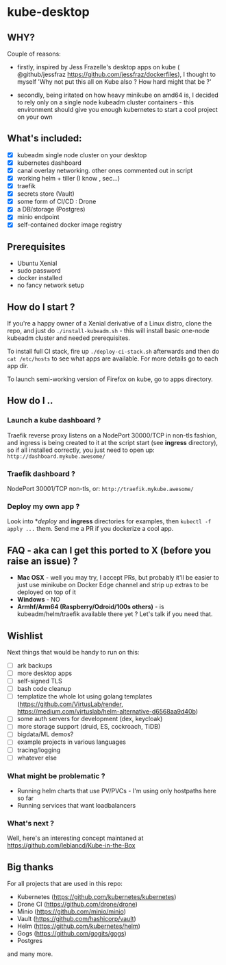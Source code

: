 # kube-desktop

## WHY?

Couple of reasons:

- firstly, inspired by Jess Frazelle's desktop apps on kube ( @github/jessfraz https://github.com/jessfraz/dockerfiles), I thought to myself 'Why not put this all on Kube also ? How hard might that be ?'

- secondly, being iritated on how heavy minikube on amd64 is, I decided to rely only on a single node kubeadm cluster containers - this environment should give you enough kubernetes to start a cool project on your own

## What's included:

- [x] kubeadm single node cluster on your desktop
- [x] kubernetes dashboard
- [x] canal overlay networking. other ones commented out in script
- [x] working helm + tiller (I know , sec...)
- [x] traefik
- [x] secrets store (Vault)
- [x] some form of CI/CD : Drone
- [x] a DB/storage (Postgres)
- [x] minio endpoint
- [x] self-contained docker image registry

## Prerequisites

- Ubuntu Xenial
- sudo password
- docker installed
- no fancy network setup

## How do I start ?

If you're a happy owner of a Xenial derivative of a Linux distro, clone the repo, and just do ```./install-kubeadm.sh``` - this will install basic one-node kubeadm cluster and needed prerequisites.

To install full CI stack, fire up ```./deploy-ci-stack.sh``` afterwards and then do ```cat /etc/hosts``` to see what apps are available. For more details go to each app dir.

To launch semi-working version of Firefox on kube, go to apps directory.

## How do I ..

### Launch a kube dashboard ?

Traefik reverse proxy listens on a NodePort 30000/TCP in non-tls fashion, and ingress is being created to it at the script start (see **ingress** directory), so if all installed correctly, you just need to open up: ```http://dashboard.mykube.awesome/```

### Traefik dashboard ?

NodePort 30001/TCP non-tls, or: ```http://traefik.mykube.awesome/```

### Deploy my own app ?

Look into **deploy* and **ingress** directories for examples, then ```kubectl -f apply ...``` them. Send me a PR if you dockerize a cool app.

## FAQ - aka can I get this ported to X (before you raise an issue) ?

- **Mac OSX** - well you may try, I accept PRs, but probably it'll be easier to just use minikube on Docker Edge channel and strip up extras to be deployed on top of it
- **Windows** - NO
- **Armhf/Arm64 (Raspberry/Odroid/100s others)** - is kubeadm/helm/traefik available there yet ? Let's talk if you need that.

## Wishlist

Next things that would be handy to run on this:

- [ ] ark backups
- [ ] more desktop apps
- [ ] self-signed TLS
- [ ] bash code cleanup
- [ ] templatize the whole lot using golang templates (https://github.com/VirtusLab/render, https://medium.com/virtuslab/helm-alternative-d6568aa9d40b)
- [ ] some auth servers for development (dex, keycloak)
- [ ] more storage support (druid, ES, cockroach, TiDB)
- [ ] bigdata/ML demos?
- [ ] example projects in various languages
- [ ] tracing/logging
- [ ] whatever else

### What might be problematic ?

- Running helm charts that use PV/PVCs - I'm using only hostpaths here so far
- Running services that want loadbalancers

### What's next ?

Well, here's an interesting concept maintaned at https://github.com/leblancd/Kube-in-the-Box

## Big thanks

For all projects that are used in this repo:

- Kubernetes (https://github.com/kubernetes/kubernetes)
- Drone CI (https://github.com/drone/drone)
- Minio (https://github.com/minio/minio)
- Vault (https://github.com/hashicorp/vault)
- Helm (https://github.com/kubernetes/helm)
- Gogs (https://github.com/gogits/gogs)
- Postgres

and many more.
